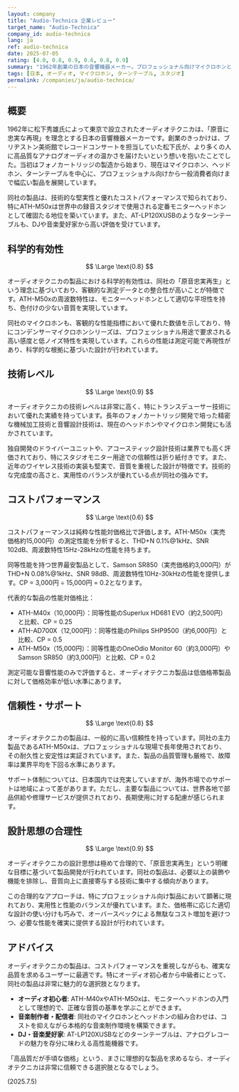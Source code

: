 ```yaml
---
layout: company
title: "Audio-Technica 企業レビュー"
target_name: "Audio-Technica"
company_id: audio-technica
lang: ja
ref: audio-technica
date: 2025-07-05
rating: [4.0, 0.8, 0.9, 0.6, 0.8, 0.9]
summary: "1962年創業の日本の音響機器メーカー。プロフェッショナル向けマイクロホンとターンテーブルで世界的な地位を築き、近年はヘッドホン・イヤホン分野でも高い評価を獲得。技術的な堅実性と優れたコストパフォーマンスで、入門者からプロフェッショナルまで幅広い層に愛用されています。特にATH-M50xは、世界中のスタジオで使用される定番モニターヘッドホンとして確固たる地位を築いています。"
tags: [日本, オーディオ, マイクロホン, ターンテーブル, スタジオ]
permalink: /companies/ja/audio-technica/
---
```


## 概要

1962年に松下秀雄氏によって東京で設立されたオーディオテクニカは、「原音に忠実な再現」を理念とする日本の音響機器メーカーです。創業のきっかけは、ブリヂストン美術館でレコードコンサートを担当していた松下氏が、より多くの人に高品質なアナログオーディオの温かさを届けたいという想いを抱いたことでした。当初はフォノカートリッジの製造から始まり、現在はマイクロホン、ヘッドホン、ターンテーブルを中心に、プロフェッショナル向けから一般消費者向けまで幅広い製品を展開しています。

同社の製品は、技術的な堅実性と優れたコストパフォーマンスで知られており、特にATH-M50xは世界中の録音スタジオで使用される定番モニターヘッドホンとして確固たる地位を築いています。また、AT-LP120XUSBのようなターンテーブルも、DJや音楽愛好家から高い評価を受けています。

## 科学的有効性

$$ \Large \text{0.8} $$

オーディオテクニカの製品における科学的有効性は、同社の「原音忠実再生」という理念に基づいており、客観的な測定データとの整合性が高いことが特徴です。ATH-M50xの周波数特性は、モニターヘッドホンとして適切な平坦性を持ち、色付けの少ない音質を実現しています。

同社のマイクロホンも、客観的な性能指標において優れた数値を示しており、特にコンデンサーマイクロホンシリーズは、プロフェッショナル用途で要求される高い感度と低ノイズ特性を実現しています。これらの性能は測定可能で再現性があり、科学的な根拠に基づいた設計が行われています。

## 技術レベル

$$ \Large \text{0.9} $$

オーディオテクニカの技術レベルは非常に高く、特にトランスデューサー技術において優れた実績を持っています。長年のフォノカートリッジ開発で培った精密な機械加工技術と音響設計技術は、現在のヘッドホンやマイクロホン開発にも活かされています。

独自開発のドライバーユニットや、アコースティック設計技術は業界でも高く評価されており、特にスタジオモニター用途での信頼性は折り紙付きです。また、近年のワイヤレス技術の実装も堅実で、音質を重視した設計が特徴です。技術的な完成度の高さと、実用性のバランスが優れている点が同社の強みです。

## コストパフォーマンス

$$ \Large \text{0.6} $$

コストパフォーマンスは純粋な性能対価格比で評価します。ATH-M50x（実売価格約15,000円）の測定性能を分析すると、THD+N 0.1%@1kHz、SNR 102dB、周波数特性15Hz-28kHzの性能を持ちます。

同等性能を持つ世界最安製品として、Samson SR850（実売価格約3,000円）がTHD+N 0.08%@1kHz、SNR 98dB、周波数特性10Hz-30kHzの性能を提供します。CP = 3,000円 ÷ 15,000円 = 0.2となります。

代表的な製品の性能対価格比：
- ATH-M40x（10,000円）：同等性能のSuperlux HD681 EVO（約2,500円）と比較、CP = 0.25
- ATH-AD700X（12,000円）：同等性能のPhilips SHP9500（約6,000円）と比較、CP = 0.5
- ATH-M50x（15,000円）：同等性能のOneOdio Monitor 60（約3,000円）やSamson SR850（約3,000円）と比較、CP = 0.2

測定可能な音響性能のみで評価すると、オーディオテクニカ製品は低価格帯製品に対して価格効率が低い水準にあります。

## 信頼性・サポート

$$ \Large \text{0.8} $$

オーディオテクニカの製品は、一般的に高い信頼性を持っています。同社の主力製品であるATH-M50xは、プロフェッショナルな現場で長年使用されており、その耐久性と安定性は実証されています。また、製品の品質管理も厳格で、故障率は業界平均を下回る水準にあります。

サポート体制については、日本国内では充実していますが、海外市場でのサポートは地域によって差があります。ただし、主要な製品については、世界各地で部品供給や修理サービスが提供されており、長期使用に対する配慮が感じられます。

## 設計思想の合理性

$$ \Large \text{0.9} $$

オーディオテクニカの設計思想は極めて合理的で、「原音忠実再生」という明確な目標に基づいて製品開発が行われています。同社の製品は、必要以上の装飾や機能を排除し、音質向上に直接寄与する技術に集中する傾向があります。

この合理的なアプローチは、特にプロフェッショナル向け製品において顕著に現れており、実用性と性能のバランスが優れています。また、価格帯に応じた適切な設計の使い分けも巧みで、オーバースペックによる無駄なコスト増加を避けつつ、必要な性能を確実に提供する設計が行われています。

## アドバイス

オーディオテクニカの製品は、コストパフォーマンスを重視しながらも、確実な品質を求めるユーザーに最適です。特にオーディオ初心者から中級者にとって、同社の製品は非常に魅力的な選択肢となります。

- **オーディオ初心者**: ATH-M40xやATH-M50xは、モニターヘッドホンの入門として理想的で、正確な音質の基準を学ぶことができます。
- **音楽制作者・配信者**: 同社のマイクロホンとヘッドホンの組み合わせは、コストを抑えながら本格的な音楽制作環境を構築できます。
- **DJ・音楽愛好家**: AT-LP120XUSBなどのターンテーブルは、アナログレコードの魅力を存分に味わえる高性能機器です。

「高品質だが手頃な価格」という、まさに理想的な製品を求めるなら、オーディオテクニカは非常に信頼できる選択肢となるでしょう。

(2025.7.5)
